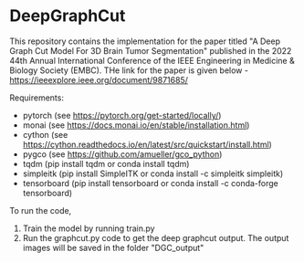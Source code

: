 # DeepGraphCut
This repository contains the implementation for the paper titled "A Deep Graph Cut Model For 3D Brain Tumor Segmentation" published in the 2022 44th Annual International Conference of the IEEE Engineering in Medicine & Biology Society (EMBC). THe link for the paper is given below -
https://ieeexplore.ieee.org/document/9871685/

Requirements:
- pytorch (see https://pytorch.org/get-started/locally/)
- monai (see https://docs.monai.io/en/stable/installation.html)
- cython (see https://cython.readthedocs.io/en/latest/src/quickstart/install.html)
- pygco (see https://github.com/amueller/gco_python)
- tqdm (pip install tqdm or conda install tqdm)
- simpleitk (pip install SimpleITK or conda install -c simpleitk simpleitk)
- tensorboard (pip install tensorboard or conda install -c conda-forge tensorboard)

To run the code,
1.  Train the model by running train.py
2.  Run the graphcut.py code to get the deep graphcut output. The output images will be saved in the folder "DGC_output"
